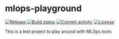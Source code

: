 # mlops-playground

[![Release](https://img.shields.io/github/v/release/pbr142/mlops-playground)](https://img.shields.io/github/v/release/pbr142/mlops-playground)
[![Build status](https://img.shields.io/github/actions/workflow/status/pbr142/mlops-playground/main.yml?branch=main)](https://github.com/pbr142/mlops-playground/actions/workflows/main.yml?query=branch%3Amain)
[![Commit activity](https://img.shields.io/github/commit-activity/m/pbr142/mlops-playground)](https://img.shields.io/github/commit-activity/m/pbr142/mlops-playground)
[![License](https://img.shields.io/github/license/pbr142/mlops-playground)](https://img.shields.io/github/license/pbr142/mlops-playground)

This is a test project to play around with MLOps tools